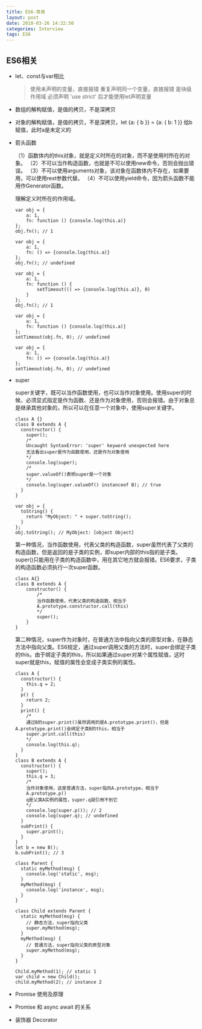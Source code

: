 ```yaml
---
title: ES6-常用
layout: post
date: 2018-03-26 14:32:50
categories: Interview
tags: ES6
---
```


## ES6相关

- let、const与var相比

    > 使用未声明的变量，直接报错
    > 重复声明同一个变量，直接报错
    > 是块级作用域
    > 必须声明 'use strict' 后才能使用let声明变量

- 数组的解构赋值，是值的拷贝，不是深拷贝
- 对象的解构赋值，是值的拷贝，不是深拷贝，let {a: { b }} = {a: { b: 1 }} 给b赋值，此时a是未定义的
- 箭头函数
    
    （1）函数体内的this对象，就是定义时所在的对象，而不是使用时所在的对象。
    （2）不可以当作构造函数，也就是不可以使用new命令，否则会抛出错误。
    （3）不可以使用arguments对象，该对象在函数体内不存在，如果要用，可以使用rest参数代替。
    （4）不可以使用yield命令，因为箭头函数不能用作Generator函数。

    理解定义时所在的作用域。
    ```
    var obj = {
        a: 1,
        fn: function () {console.log(this.a)}
    };
    obj.fn(); // 1

    var obj = {
        a: 1,
        fn: () => {console.log(this.a)}
    };
    obj.fn(); // undefined

    var obj = {
        a: 1,
        fn: function () {
            setTimeout(() => {console.log(this.a)}, 0)
        }
    };
    obj.fn(); // 1

    var obj = {
        a: 1,
        fn: function () {console.log(this.a)}
    };
    setTimeout(obj.fn, 0); // undefined

    var obj = {
        a: 1,
        fn: () => {console.log(this.a)}
    };
    setTimeout(obj.fn, 0); // undefined
    ```

- super

    super关键字，既可以当作函数使用，也可以当作对象使用。使用super的时候，必须显式指定是作为函数、还是作为对象使用，否则会报错。由于对象总是继承其他对象的，所以可以在任意一个对象中，使用super关键字。

    ```
    class A {}
    class B extends A {
      constructor() {
        super();
        /*
        Uncaught SyntaxError: 'super' keyword unexpected here
        无法看出super是作为函数使用，还是作为对象使用
        */
        console.log(super);
        /*
        super.valueOf()表明super是一个对象
        */
        console.log(super.valueOf() instanceof B); // true
      }
    }

    var obj = {
      toString() {
        return "MyObject: " + super.toString();
      }
    };
    obj.toString(); // MyObject: [object Object]
    ```

    第一种情况，当作函数使用，代表父类的构造函数，super虽然代表了父类的构造函数，但是返回的是子类的实例，即super内部的this指的是子类。super()只能用在子类的构造函数中，用在其它地方就会报错。ES6要求，子类的构造函数必须执行一次super函数。

    ```
    class A{}
    class B extends A {
        constructor() {
            /*
            当作函数使用，代表父类的构造函数，相当于
            A.prototype.constructor.call(this)
            */
            super();
        }
    }
    ```

    第二种情况，super作为对象时，在普通方法中指向父类的原型对象，在静态方法中指向父类。ES6规定，通过super调用父类的方法时，super会绑定子类的this。由于绑定子类的this，所以如果通过super对某个属性赋值，这时super就是this，赋值的属性会变成子类实例的属性。

    ```
    class A {
      constructor() {
        this.q = 2;
      }
      p() {
        return 2;
      }
      print() {
        /*
        通过B的super.print()虽然调用的是A.prototype.print()，但是A.prototype.print()会绑定子类B的this，相当于
        super.print.call(this)
        */
        console.log(this.q);
      }
    }
    class B extends A {
      constructor() {
        super();
        this.q = 3;
        /*
        当作对象使用，这是普通方法，super指向A.prototype，相当于
        A.prototype.p()
        q是父类A实例的属性，super.q就引用不到它
        */
        console.log(super.p()); // 2
        console.log(super.q); // undefined
      }
      subPrint() {
        super.print();
      }
    }
    let b = new B();
    b.subPrint(); // 3
    ```

    ```
    class Parent {
      static myMethod(msg) {
        console.log('static', msg);
      }
      myMethod(msg) {
        console.log('instance', msg);
      }
    }

    class Child extends Parent {
      static myMethod(msg) {
        // 静态方法，super指向父类
        super.myMethod(msg);
      }
      myMethod(msg) {
        // 普通方法，super指向父类的原型对象
        super.myMethod(msg);
      }
    }

    Child.myMethod(1); // static 1
    var child = new Child();
    child.myMethod(2); // instance 2
    ```

- Promise 使用及原理
- Promise 和 async await 的关系
- 装饰器 Decorator
